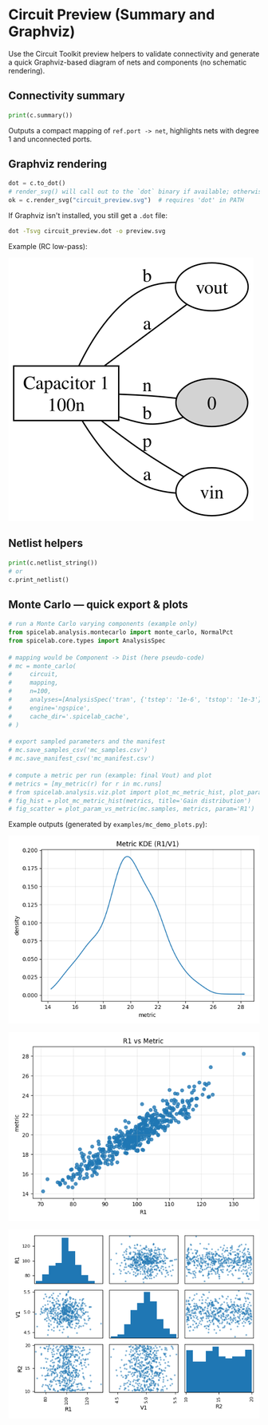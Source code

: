 # Circuit Preview (Summary and Graphviz)

Use the Circuit Toolkit preview helpers to validate connectivity and generate a
quick Graphviz-based diagram of nets and components (no schematic rendering).

## Connectivity summary
```python
print(c.summary())
```
Outputs a compact mapping of `ref.port -> net`, highlights nets with degree 1 and unconnected ports.

## Graphviz rendering
```python
dot = c.to_dot()
# render_svg() will call out to the `dot` binary if available; otherwise you can run dot manually:
ok = c.render_svg("circuit_preview.svg")  # requires 'dot' in PATH
```

If Graphviz isn't installed, you still get a `.dot` file:
```bash
dot -Tsvg circuit_preview.dot -o preview.svg
```

Example (RC low-pass):

![Circuit preview](assets/examples/circuit_preview.svg)

## Netlist helpers
```python
print(c.netlist_string())
# or
c.print_netlist()
```

## Monte Carlo — quick export & plots
```python
# run a Monte Carlo varying components (example only)
from spicelab.analysis.montecarlo import monte_carlo, NormalPct
from spicelab.core.types import AnalysisSpec

# mapping would be Component -> Dist (here pseudo-code)
# mc = monte_carlo(
#     circuit,
#     mapping,
#     n=100,
#     analyses=[AnalysisSpec('tran', {'tstep': '1e-6', 'tstop': '1e-3'})],
#     engine='ngspice',
#     cache_dir='.spicelab_cache',
# )

# export sampled parameters and the manifest
# mc.save_samples_csv('mc_samples.csv')
# mc.save_manifest_csv('mc_manifest.csv')

# compute a metric per run (example: final Vout) and plot
# metrics = [my_metric(r) for r in mc.runs]
# from spicelab.analysis.viz.plot import plot_mc_metric_hist, plot_param_vs_metric
# fig_hist = plot_mc_metric_hist(metrics, title='Gain distribution')
# fig_scatter = plot_param_vs_metric(mc.samples, metrics, param='R1')
```

Example outputs (generated by `examples/mc_demo_plots.py`):

![MC Metric KDE](assets/examples/mc_metric_kde.png)

![R1 vs Metric](assets/examples/mc_R1_vs_metric.png)

![Parameter matrix](assets/examples/mc_params_matrix.png)
